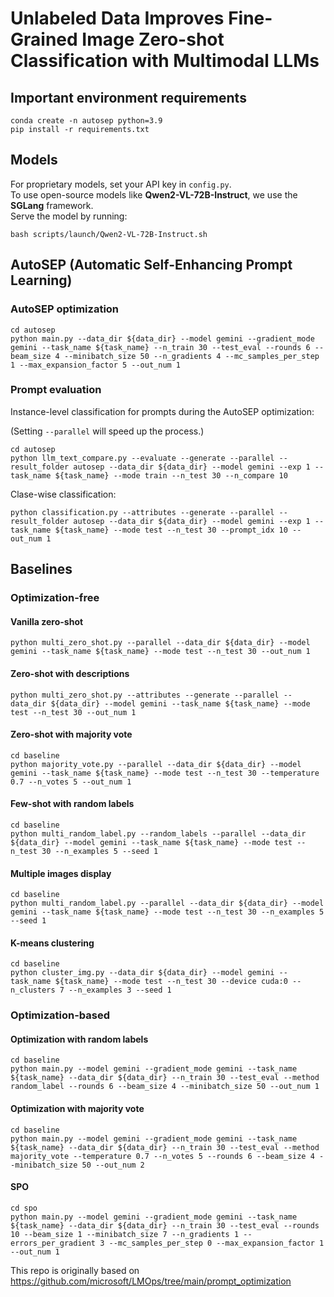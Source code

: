# Unlabeled Data Improves Fine-Grained Image Zero-shot Classification with Multimodal LLMs

## Important environment requirements
```
conda create -n autosep python=3.9
pip install -r requirements.txt
```

## Models
For proprietary models, set your API key in `config.py`.  
To use open-source models like **Qwen2-VL-72B-Instruct**, we use the **SGLang** framework.  
Serve the model by running:  
```
bash scripts/launch/Qwen2-VL-72B-Instruct.sh
```

## AutoSEP (Automatic Self-Enhancing Prompt Learning)
### AutoSEP optimization
```
cd autosep
python main.py --data_dir ${data_dir} --model gemini --gradient_mode gemini --task_name ${task_name} --n_train 30 --test_eval --rounds 6 --beam_size 4 --minibatch_size 50 --n_gradients 4 --mc_samples_per_step 1 --max_expansion_factor 5 --out_num 1
```

### Prompt evaluation
Instance-level classification for prompts during the AutoSEP optimization:

(Setting `--parallel` will speed up the process.)
```
cd autosep
python llm_text_compare.py --evaluate --generate --parallel --result_folder autosep --data_dir ${data_dir} --model gemini --exp 1 --task_name ${task_name} --mode train --n_test 30 --n_compare 10
```

Clase-wise classification:
```
python classification.py --attributes --generate --parallel --result_folder autosep --data_dir ${data_dir} --model gemini --exp 1 --task_name ${task_name} --mode test --n_test 30 --prompt_idx 10 --out_num 1
```

## Baselines
### Optimization-free
#### Vanilla zero-shot
```
python multi_zero_shot.py --parallel --data_dir ${data_dir} --model gemini --task_name ${task_name} --mode test --n_test 30 --out_num 1
```

#### Zero-shot with descriptions
```
python multi_zero_shot.py --attributes --generate --parallel --data_dir ${data_dir} --model gemini --task_name ${task_name} --mode test --n_test 30 --out_num 1
```

#### Zero-shot with majority vote
```
cd baseline
python majority_vote.py --parallel --data_dir ${data_dir} --model gemini --task_name ${task_name} --mode test --n_test 30 --temperature 0.7 --n_votes 5 --out_num 1
```

#### Few-shot with random labels
```
cd baseline
python multi_random_label.py --random_labels --parallel --data_dir ${data_dir} --model gemini --task_name ${task_name} --mode test --n_test 30 --n_examples 5 --seed 1
```

#### Multiple images display
```
cd baseline
python multi_random_label.py --parallel --data_dir ${data_dir} --model gemini --task_name ${task_name} --mode test --n_test 30 --n_examples 5 --seed 1
```

#### K-means clustering
```
cd baseline
python cluster_img.py --data_dir ${data_dir} --model gemini --task_name ${task_name} --mode test --n_test 30 --device cuda:0 --n_clusters 7 --n_examples 3 --seed 1
```

### Optimization-based
#### Optimization with random labels
```
cd baseline
python main.py --model gemini --gradient_mode gemini --task_name ${task_name} --data_dir ${data_dir} --n_train 30 --test_eval --method random_label --rounds 6 --beam_size 4 --minibatch_size 50 --out_num 1
```

#### Optimization with majority vote
```
cd baseline
python main.py --model gemini --gradient_mode gemini --task_name ${task_name} --data_dir ${data_dir} --n_train 30 --test_eval --method majority_vote --temperature 0.7 --n_votes 5 --rounds 6 --beam_size 4 --minibatch_size 50 --out_num 2
```

#### SPO
```
cd spo
python main.py --model gemini --gradient_mode gemini --task_name ${task_name} --data_dir ${data_dir} --n_train 30 --test_eval --rounds 10 --beam_size 1 --minibatch_size 7 --n_gradients 1 --errors_per_gradient 3 --mc_samples_per_step 0 --max_expansion_factor 1 --out_num 1
```

This repo is originally based on https://github.com/microsoft/LMOps/tree/main/prompt_optimization